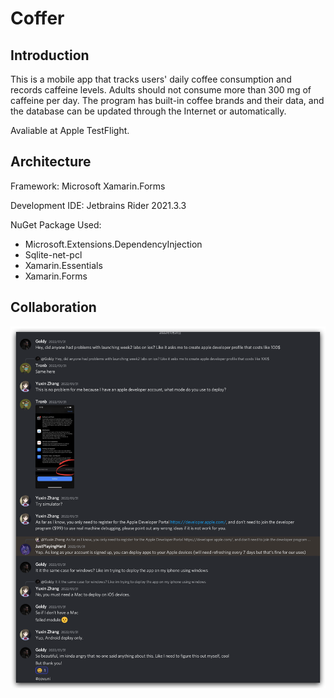 # Coffer

## Introduction

This is a mobile app that tracks users' daily coffee consumption and records caffeine levels. Adults should not consume more than 300 mg of caffeine per day. The program has built-in coffee brands and their data, and the database can be updated through the Internet or automatically.

Avaliable at Apple TestFlight.



## Architecture

Framework: Microsoft Xamarin.Forms

Development IDE: Jetbrains Rider 2021.3.3

NuGet Package Used:

- Microsoft.Extensions.DependencyInjection
- Sqlite-net-pcl
- Xamarin.Essentials
- Xamarin.Forms



## Collaboration

![Collaboration](Collaboration.png)

